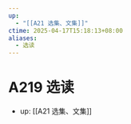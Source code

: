 ```yaml
---
up:
  - "[[A21 选集、文集]]"
ctime: 2025-04-17T15:18:13+08:00
aliases:
  - 选读
---
```


# A219 选读

- up: [[A21 选集、文集]]
